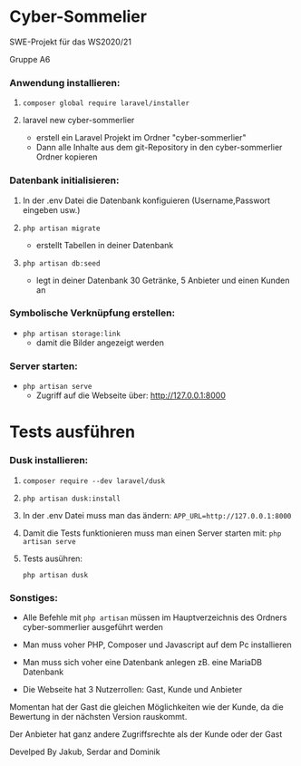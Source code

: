 # Cyber-Sommelier
SWE-Projekt für das WS2020/21

Gruppe A6


### Anwendung installieren:


1. ```composer global require laravel/installer```

2. laravel new cyber-sommerlier
	- erstell ein Laravel Projekt im Ordner "cyber-sommerlier"
	-  Dann alle Inhalte aus dem git-Repository in den cyber-sommerlier Ordner kopieren



### Datenbank initialisieren:


1. In der .env Datei die Datenbank konfiguieren (Username,Passwort eingeben usw.)


2. ```php artisan migrate```
	- erstellt Tabellen in deiner Datenbank

3. ```php artisan db:seed```
	- legt in deiner Datenbank 30 Getränke, 5 Anbieter und einen Kunden an



### Symbolische Verknüpfung erstellen:

- ```php artisan storage:link```
	- damit die Bilder angezeigt werden



### Server starten:


- ```php artisan serve```
	- Zugriff auf die Webseite über: http://127.0.0.1:8000




# Tests ausführen

### Dusk installieren:


1. ```composer require --dev laravel/dusk```
		
2. ```php artisan dusk:install```
		
3. In der .env Datei muss man das ändern: ```APP_URL=http://127.0.0.1:8000```

4. Damit die Tests funktionieren muss man einen Server starten mit:
   ```php artisan serve```

5. Tests ausühren:

   ```php artisan dusk```



### Sonstiges:

- Alle Befehle mit ```php artisan``` müssen im Hauptverzeichnis des Ordners cyber-sommerlier ausgeführt werden

- Man muss voher PHP, Composer und Javascript auf dem Pc installieren

- Man muss sich voher eine Datenbank anlegen zB. eine MariaDB Datenbank


- Die Webseite hat 3 Nutzerrollen: Gast, Kunde und Anbieter

Momentan hat der Gast die gleichen Möglichkeiten wie der Kunde, da die Bewertung in der nächsten Version rauskommt.

Der Anbieter hat ganz andere Zugriffsrechte als der Kunde oder der Gast 


Develped By Jakub, Serdar and Dominik
